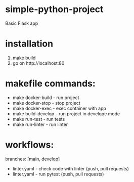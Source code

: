# simple-python-project
Basic Flask app

# installation
1) make build
2) go on http://localhost:80

# makefile commands:
+ make docker-build - run project
+ make docker-stop - stop project
+ make docker-exec - exec container with app
+ make build-develop - run project in develope mode
+ make run-test - run tests
+ make run-linter - run linter

# workflows:
branches: [main, develop]
+ linter.yaml - check code with linter (push, pull requests)
+ linter.yaml - run pytest (push, pull requests)

